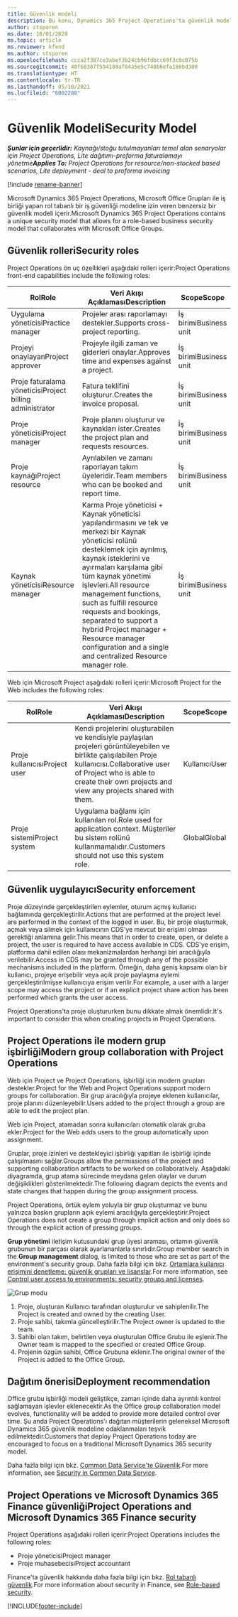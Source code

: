 ```yaml
---
title: Güvenlik modeli
description: Bu konu, Dynamics 365 Project Operations'ta güvenlik modeli hakkında bilgi sağlar.
author: stsporen
ms.date: 10/01/2020
ms.topic: article
ms.reviewer: kfend
ms.author: stsporen
ms.openlocfilehash: ccca2f387ce3abef3b24cb96fdbcc69f3c0c075b
ms.sourcegitcommit: 40f68387f594180af64a5e5c748b6efa188bd300
ms.translationtype: HT
ms.contentlocale: tr-TR
ms.lasthandoff: 05/10/2021
ms.locfileid: "6002288"
---
```

# <a name="security-model"></a><span data-ttu-id="217bf-103">Güvenlik Modeli</span><span class="sxs-lookup"><span data-stu-id="217bf-103">Security Model</span></span>

<span data-ttu-id="217bf-104">_**Şunlar için geçerlidir:** Kaynağı/stoğu tutulmayanları temel alan senaryolar için Project Operations, Lite dağıtımı-proforma faturalamayı yönetme_</span><span class="sxs-lookup"><span data-stu-id="217bf-104">_**Applies To:** Project Operations for resource/non-stocked based scenarios, Lite deployment - deal to proforma invoicing_</span></span>

[!include [rename-banner](~/includes/cc-data-platform-banner.md)]

<span data-ttu-id="217bf-105">Microsoft Dynamics 365 Project Operations, Microsoft Office Grupları ile iş birliği yapan rol tabanlı bir iş güvenliği modeline izin veren benzersiz bir güvenlik modeli içerir.</span><span class="sxs-lookup"><span data-stu-id="217bf-105">Microsoft Dynamics 365 Project Operations contains a unique security model that allows for a role-based business security model that collaborates with Microsoft Office Groups.</span></span> 


## <a name="security-roles"></a><span data-ttu-id="217bf-106">Güvenlik rolleri</span><span class="sxs-lookup"><span data-stu-id="217bf-106">Security roles</span></span>
<span data-ttu-id="217bf-107">Project Operations ön uç özellikleri aşağıdaki rolleri içerir:</span><span class="sxs-lookup"><span data-stu-id="217bf-107">Project Operations front-end capabilities include the following roles:</span></span>

| <span data-ttu-id="217bf-108">Rol</span><span class="sxs-lookup"><span data-stu-id="217bf-108">Role</span></span>                          | <span data-ttu-id="217bf-109">Veri Akışı Açıklaması</span><span class="sxs-lookup"><span data-stu-id="217bf-109">Description</span></span>                                                                                                                                                                 | <span data-ttu-id="217bf-110">Scope</span><span class="sxs-lookup"><span data-stu-id="217bf-110">Scope</span></span> |
|-------------------------------|-----------------------------------------------------------------------------------------------------------------------------------------------------------------------------|------|
| <span data-ttu-id="217bf-111">Uygulama yöneticisi</span><span class="sxs-lookup"><span data-stu-id="217bf-111">Practice manager</span></span>              | <span data-ttu-id="217bf-112">Projeler arası raporlamayı destekler.</span><span class="sxs-lookup"><span data-stu-id="217bf-112">Supports cross-project reporting.</span></span>                                                                                                            | <span data-ttu-id="217bf-113">İş birimi</span><span class="sxs-lookup"><span data-stu-id="217bf-113">Business unit</span></span>              |
| <span data-ttu-id="217bf-114">Projeyi onaylayan</span><span class="sxs-lookup"><span data-stu-id="217bf-114">Project approver</span></span>              | <span data-ttu-id="217bf-115">Projeyle ilgili zaman ve giderleri onaylar.</span><span class="sxs-lookup"><span data-stu-id="217bf-115">Approves time and expenses against a project.</span></span>                                                                                                                              | <span data-ttu-id="217bf-116">İş birimi</span><span class="sxs-lookup"><span data-stu-id="217bf-116">Business unit</span></span> |
| <span data-ttu-id="217bf-117">Proje faturalama yöneticisi</span><span class="sxs-lookup"><span data-stu-id="217bf-117">Project billing administrator</span></span> | <span data-ttu-id="217bf-118">Fatura teklifini oluşturur.</span><span class="sxs-lookup"><span data-stu-id="217bf-118">Creates the invoice proposal.</span></span>                                                                                                                                                 | <span data-ttu-id="217bf-119">İş birimi</span><span class="sxs-lookup"><span data-stu-id="217bf-119">Business unit</span></span> |
| <span data-ttu-id="217bf-120">Proje yöneticisi</span><span class="sxs-lookup"><span data-stu-id="217bf-120">Project manager</span></span>               | <span data-ttu-id="217bf-121">Proje planını oluşturur ve kaynakları ister.</span><span class="sxs-lookup"><span data-stu-id="217bf-121">Creates the project plan and requests resources.</span></span>                                                                                                                              | <span data-ttu-id="217bf-122">İş birimi</span><span class="sxs-lookup"><span data-stu-id="217bf-122">Business unit</span></span> |
| <span data-ttu-id="217bf-123">Proje kaynağı</span><span class="sxs-lookup"><span data-stu-id="217bf-123">Project resource</span></span>              | <span data-ttu-id="217bf-124">Ayrılabilen ve zamanı raporlayan takım üyeleridir.</span><span class="sxs-lookup"><span data-stu-id="217bf-124">Team members who can be booked and report time.</span></span>                                                                                                          | <span data-ttu-id="217bf-125">İş birimi</span><span class="sxs-lookup"><span data-stu-id="217bf-125">Business unit</span></span>|
| <span data-ttu-id="217bf-126">Kaynak yöneticisi</span><span class="sxs-lookup"><span data-stu-id="217bf-126">Resource manager</span></span>              | <span data-ttu-id="217bf-127">Karma Proje yöneticisi + Kaynak yöneticisi yapılandırmasını ve tek ve merkezi bir Kaynak yöneticisi rolünü desteklemek için ayrılmış, kaynak isteklerini ve ayırmaları karşılama gibi tüm kaynak yönetimi işlevleri.</span><span class="sxs-lookup"><span data-stu-id="217bf-127">All resource management functions, such as fulfill resource requests and bookings, separated to support a hybrid Project manager + Resource manager configuration and a single and centralized Resource manager role.</span></span> | <span data-ttu-id="217bf-128">İş birimi</span><span class="sxs-lookup"><span data-stu-id="217bf-128">Business unit</span></span> |


<span data-ttu-id="217bf-129">Web için Microsoft Project aşağıdaki rolleri içerir:</span><span class="sxs-lookup"><span data-stu-id="217bf-129">Microsoft Project for the Web includes the following roles:</span></span>

| <span data-ttu-id="217bf-130">Rol</span><span class="sxs-lookup"><span data-stu-id="217bf-130">Role</span></span>           | <span data-ttu-id="217bf-131">Veri Akışı Açıklaması</span><span class="sxs-lookup"><span data-stu-id="217bf-131">Description</span></span>                                                                                                        | <span data-ttu-id="217bf-132">Scope</span><span class="sxs-lookup"><span data-stu-id="217bf-132">Scope</span></span>  |
|----------------|--------------------------------------------------------------------------------------------------------------------|--------|
| <span data-ttu-id="217bf-133">Proje kullanıcısı</span><span class="sxs-lookup"><span data-stu-id="217bf-133">Project user</span></span>   | <span data-ttu-id="217bf-134">Kendi projelerini oluşturabilen ve kendisiyle paylaşılan projeleri görüntüleyebilen ve birlikte çalışılabilen Proje kullanıcısı.</span><span class="sxs-lookup"><span data-stu-id="217bf-134">Collaborative user of Project   who is able to create their own projects and view any projects shared with   them.</span></span> | <span data-ttu-id="217bf-135">Kullanıcı</span><span class="sxs-lookup"><span data-stu-id="217bf-135">User</span></span>   |
| <span data-ttu-id="217bf-136">Proje sistemi</span><span class="sxs-lookup"><span data-stu-id="217bf-136">Project system</span></span> | <span data-ttu-id="217bf-137">Uygulama bağlamı için kullanılan rol.</span><span class="sxs-lookup"><span data-stu-id="217bf-137">Role used for application   context.</span></span> <span data-ttu-id="217bf-138">Müşteriler bu sistem rolünü kullanmamalıdır.</span><span class="sxs-lookup"><span data-stu-id="217bf-138">Customers should not use this system role.</span></span>                                    | <span data-ttu-id="217bf-139">Global</span><span class="sxs-lookup"><span data-stu-id="217bf-139">Global</span></span> |

## <a name="security-enforcement"></a><span data-ttu-id="217bf-140">Güvenlik uygulayıcı</span><span class="sxs-lookup"><span data-stu-id="217bf-140">Security enforcement</span></span>
<span data-ttu-id="217bf-141">Proje düzeyinde gerçekleştirilen eylemler, oturum açmış kullanıcı bağlamında gerçekleştirilir.</span><span class="sxs-lookup"><span data-stu-id="217bf-141">Actions that are performed at the project level are performed in the context of the logged in user.</span></span> <span data-ttu-id="217bf-142">Bu, bir proje oluşturmak, açmak veya silmek için kullanıcının CDS'ye mevcut bir erişimi olması gerektiği anlamına gelir.</span><span class="sxs-lookup"><span data-stu-id="217bf-142">This means that in order to create, open, or delete a project, the user is required to have access available in CDS.</span></span> <span data-ttu-id="217bf-143">CDS'ye erişim, platforma dahil edilen olası mekanizmalardan herhangi biri aracılığıyla verilebilir.</span><span class="sxs-lookup"><span data-stu-id="217bf-143">Access in CDS may be granted through any of the possible mechanisms included in the platform.</span></span> <span data-ttu-id="217bf-144">Örneğin, daha geniş kapsamı olan bir kullanıcı, projeye erişebilir veya açık proje paylaşma eylemi gerçekleştirilmişse kullanıcıya erişim verilir.</span><span class="sxs-lookup"><span data-stu-id="217bf-144">For example, a user with a larger scope may access the project or if an explicit project share action has been performed which grants the user access.</span></span>

<span data-ttu-id="217bf-145">Project Operations'ta proje oluştururken bunu dikkate almak önemlidir.</span><span class="sxs-lookup"><span data-stu-id="217bf-145">It's important to consider this when creating projects in Project Operations.</span></span>

## <a name="modern-group-collaboration-with-project-operations"></a><span data-ttu-id="217bf-146">Project Operations ile modern grup işbirliği</span><span class="sxs-lookup"><span data-stu-id="217bf-146">Modern group collaboration with Project Operations</span></span>
<span data-ttu-id="217bf-147">Web için Project ve Project Operations, işbirliği için modern grupları destekler.</span><span class="sxs-lookup"><span data-stu-id="217bf-147">Project for the Web and Project Operations support modern groups for collaboration.</span></span> <span data-ttu-id="217bf-148">Bir grup aracılığıyla projeye eklenen kullanıcılar, proje planını düzenleyebilir.</span><span class="sxs-lookup"><span data-stu-id="217bf-148">Users added to the project through a group are able to edit the project plan.</span></span>

<span data-ttu-id="217bf-149">Web için Project, atamadan sonra kullanıcıları otomatik olarak gruba ekler.</span><span class="sxs-lookup"><span data-stu-id="217bf-149">Project for the Web adds users to the group automatically upon assignment.</span></span>

<span data-ttu-id="217bf-150">Gruplar, proje izinleri ve destekleyici işbirliği yapıtları ile işbirliği içinde çalışılmasını sağlar.</span><span class="sxs-lookup"><span data-stu-id="217bf-150">Groups allow the permissions of the project and supporting collaboration artifacts to be worked on collaboratively.</span></span> <span data-ttu-id="217bf-151">Aşağıdaki diyagramda, grup atama sürecinde meydana gelen olaylar ve durum değişiklikleri gösterilmektedir.</span><span class="sxs-lookup"><span data-stu-id="217bf-151">The following diagram depicts the events and state changes that happen during the group assignment process.</span></span>

<span data-ttu-id="217bf-152">Project Operations, örtük eylem yoluyla bir grup oluşturmaz ve bunu yalnızca baskın grupların açık eylemi aracılığıyla gerçekleştirir.</span><span class="sxs-lookup"><span data-stu-id="217bf-152">Project Operations does not create a group through implicit action and only does so through the explicit action of pressing groups.</span></span>

<span data-ttu-id="217bf-153">**Grup yönetimi** iletişim kutusundaki grup üyesi araması, ortamın güvenlik grubunun bir parçası olarak ayarlananlarla sınırlıdır.</span><span class="sxs-lookup"><span data-stu-id="217bf-153">Group member search in the **Group management** dialog, is limited to those who are set as part of the environment's security group.</span></span> <span data-ttu-id="217bf-154">Daha fazla bilgi için bkz. [Ortamlara kullanıcı erişimini denetleme: güvenlik grupları ve lisanslar](/power-platform/admin/control-user-access).</span><span class="sxs-lookup"><span data-stu-id="217bf-154">For more information, see [Control user access to environments: security groups and licenses](/power-platform/admin/control-user-access).</span></span>

![Grup modu](./media/groupsmode.png)

1. <span data-ttu-id="217bf-156">Proje, oluşturan Kullanıcı tarafından oluşturulur ve sahiplenilir.</span><span class="sxs-lookup"><span data-stu-id="217bf-156">The Project is created and owned by the creating User.</span></span>
2. <span data-ttu-id="217bf-157">Proje sahibi, takımla güncelleştirilir.</span><span class="sxs-lookup"><span data-stu-id="217bf-157">The Project owner is updated to the team.</span></span>
3. <span data-ttu-id="217bf-158">Sahibi olan takım, belirtilen veya oluşturulan Office Grubu ile eşlenir.</span><span class="sxs-lookup"><span data-stu-id="217bf-158">The Owner team is mapped to the specified or created Office Group.</span></span>
4. <span data-ttu-id="217bf-159">Projenin özgün sahibi, Office Grubuna eklenir.</span><span class="sxs-lookup"><span data-stu-id="217bf-159">The original owner of the Project is added to the Office Group.</span></span>

## <a name="deployment-recommendation"></a><span data-ttu-id="217bf-160">Dağıtım önerisi</span><span class="sxs-lookup"><span data-stu-id="217bf-160">Deployment recommendation</span></span>
<span data-ttu-id="217bf-161">Office grubu işbirliği modeli geliştikçe, zaman içinde daha ayrıntılı kontrol sağlamayan işlevler eklenecektir.</span><span class="sxs-lookup"><span data-stu-id="217bf-161">As the Office group collaboration model evolves, functionality will be added to provide more detailed control over time.</span></span> <span data-ttu-id="217bf-162">Şu anda Project Operations'ı dağıtan müşterilerin geleneksel Microsoft Dynamics 365 güvenlik modeline odaklanmaları teşvik edilmektedir.</span><span class="sxs-lookup"><span data-stu-id="217bf-162">Customers that deploy Project Operations today are encouraged to focus on a traditional Microsoft Dynamics 365 security model.</span></span>

<span data-ttu-id="217bf-163">Daha fazla bilgi için bkz. [Common Data Service'te Güvenlik](/power-platform/admin/wp-security).</span><span class="sxs-lookup"><span data-stu-id="217bf-163">For more information, see [Security in Common Data Service](/power-platform/admin/wp-security).</span></span>

## <a name="project-operations-and-microsoft-dynamics-365-finance-security"></a><span data-ttu-id="217bf-164">Project Operations ve Microsoft Dynamics 365 Finance güvenliği</span><span class="sxs-lookup"><span data-stu-id="217bf-164">Project Operations and Microsoft Dynamics 365 Finance security</span></span>
<span data-ttu-id="217bf-165">Project Operations aşağıdaki rolleri içerir:</span><span class="sxs-lookup"><span data-stu-id="217bf-165">Project Operations includes the following roles:</span></span>

- <span data-ttu-id="217bf-166">Proje yöneticisi</span><span class="sxs-lookup"><span data-stu-id="217bf-166">Project manager</span></span>
- <span data-ttu-id="217bf-167">Proje muhasebecisi</span><span class="sxs-lookup"><span data-stu-id="217bf-167">Project accountant</span></span>

<span data-ttu-id="217bf-168">Finance'ta güvenlik hakkında daha fazla bilgi için bkz. [Rol tabanlı güvenlik](/dynamics365/fin-ops-core/dev-itpro/sysadmin/role-based-security).</span><span class="sxs-lookup"><span data-stu-id="217bf-168">For more information about security in Finance, see [Role-based security](/dynamics365/fin-ops-core/dev-itpro/sysadmin/role-based-security).</span></span>




[!INCLUDE[footer-include](../includes/footer-banner.md)]